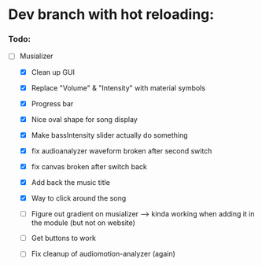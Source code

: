 # Dev branch with hot reloading:

### Todo:
- [ ] Musializer

    - [x] Clean up GUI
    - [x] Replace "Volume" & "Intensity" with material symbols
    - [x] Progress bar
    - [x] Nice oval shape for song display
    - [x] Make bassIntensity slider actually do something 
    - [x] fix audioanalyzer waveform broken after second switch
    - [x] fix canvas broken after switch back
    - [x] Add back the music title

    - [x] Way to click around the song
    - [ ] Figure out gradient on musializer
        --> kinda working when adding it in the module (but not on website)


    - [ ] Get buttons to work
    - [ ] Fix cleanup of audiomotion-analyzer (again)